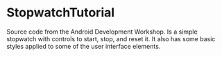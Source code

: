 # StopwatchTutorial
Source code from the Android Development Workshop. Is a simple stopwatch with controls to start, stop, and reset it. It also has some basic styles applied to some of the user interface elements.
